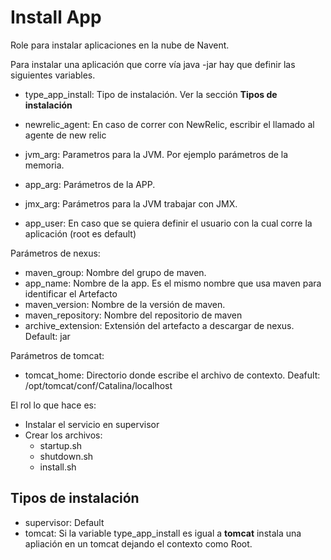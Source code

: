 Install App
=========

Role para instalar aplicaciones en la nube de Navent.

Para instalar una aplicación que corre vía java -jar hay que definir las siguientes variables.

- type_app_install: Tipo de instalación. Ver la sección **Tipos de instalación**
- newrelic_agent: En caso de correr con NewRelic, escribir el llamado al agente de new relic
 
- jvm_arg: Parametros para la JVM. Por ejemplo parámetros de la memoria.
- app_arg: Parámetros de la APP.
- jmx_arg: Parámetros para la JVM trabajar con JMX.

- app_user: En caso que se quiera definir el usuario con la cual corre la aplicación (root es default)

Parámetros de nexus:

- maven_group: Nombre del grupo de maven.
- app_name: Nombre de la app. Es el mismo nombre que usa maven para identificar el Artefacto
- maven_version: Nombre de la versión de maven.
- maven_repository: Nombre del repositorio de maven
- archive_extension: Extensión del artefacto a descargar de nexus. Default: jar

Parámetros de tomcat:

- tomcat_home: Directorio donde escribe el archivo de contexto. Deafult: /opt/tomcat/conf/Catalina/localhost

El rol lo que hace es:

- Instalar el servicio en supervisor
- Crear los archivos:
    - startup.sh
    - shutdown.sh
    - install.sh
    
 ## Tipos de instalación
 
 - supervisor: Default
 - tomcat: Si la variable type_app_install es igual a **tomcat** instala una apliación en un tomcat dejando el contexto como Root. 



